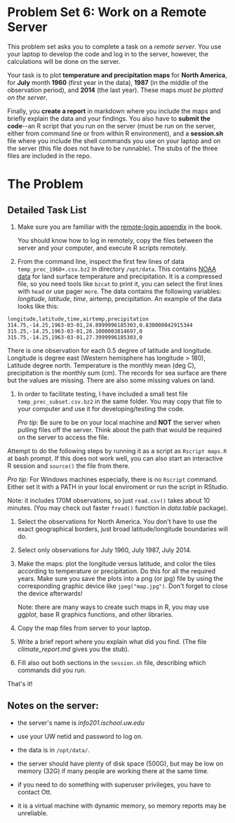 # Problem Set 6: Work on a Remote Server

This problem set asks you to complete a task on a _remote server_.
You use your laptop to develop the code and log in to the server,
however, the calculations will be done on the server.

Your task is to plot **temperature and precipitation maps** for **North
America**, for **July** month **1960** (first year in the data), **1987** (in the
middle of the observation period), and **2014** (the last year).
These maps _must be plotted on the server_.

Finally, you **create a report** in markdown where you include the
maps and briefly explain the data and your findings.  You also have to
**submit the code**--an R script that you run on the server (must be
run on the server, either from command line or from within R
environment), 
and a **session.sh** file where
you include the shell commands you use on your laptop and on the
server (this file does not have to be runnable).  The stubs of the three files are
included in the repo.


# The Problem

## Detailed Task List

1. Make sure you are familiar with the
   [remote-login appendix](https://info201.github.io/remote-server.html)
   in the
   book.
   
   You should know how to log in remotely, copy the files between
   the server and your computer, and execute R scripts remotely.
 
1. From the command line, inspect the first few lines of 
   data `temp_prec_1960+.csv.bz2` in directory `/opt/data`.  This
   contains [NOAA data](https://www.esrl.noaa.gov/psd/data/gridded/data.UDel_AirT_Precip.html) for land surface temperature and precipitation.
   It is a compressed
   file, so you need tools like `bzcat` to print it, you can select
   the first lines with `head` or use pager `more`.  The data contains the following
   variables: _longitude_, _latitude_,
   _time_, airtemp, precipitation.  An example of the data looks like
   this:
```
longitude,latitude,time,airtemp,precipitation
314.75,-14.25,1963-03-01,24.8999996185303,0.830000042915344
315.25,-14.25,1963-03-01,26.1000003814697,0
315.75,-14.25,1963-03-01,27.3999996185303,0
```
   There is one observation for each 0.5 degree of latitude and
   longitude.  Longitude is degree east (Western hemisphere has
   longitude > 180), Latitude degree north.  Temperature is the monthly mean (deg C),
   precipitation is the monthly sum (cm).  The records for sea surface
   are
   there but the values are missing.  There are also some missing values on
   land. 

1. In order to facilitate testing, I have included a small test file
   `temp_prec_subset.csv.bz2` in the same folder.  You may copy that file
   to your computer and use it for developing/testing the code. 
   
   *Pro tip:* Be sure to be on your local machine and **NOT** the server when pulling files off the server. 
   Think about the path that would be required on the server to access the file. 

Attempt to do the following steps by running it as a script
as `Rscript maps.R` at bash prompt.  If this does not work well, you can also
start an interactive R session and `source()` the file from there.

*Pro tip:* For Windows machines especially, there is no `Rscript` command. Either set it with a PATH in your 
local enviroment or run the script in RStudio. 

Note: it includes 170M observations, so just `read.csv()` takes
about 10 minutes.  (You may check out faster `fread()` function in
_data.table_ package).

1. Select the observations for North America.  You don't have to use
   the exact geographical borders, just broad latitude/longitude
   boundaries will do.
   
1. Select only observations for July 1960, July 1987, July 2014.

1. Make the maps: plot the longitude versus latitude, and color the
   tiles according to temperature or precipitation.  Do this for all
   the required years.  Make sure you save the plots into a png (or jpg)
   file by using the corresponding graphic device like
   `jpeg("map.jpg")`.  Don't forget to close the device afterwards!
   
   Note: there are many ways to create such maps in R, you may use
   _ggplot_, base R graphics functions, and other libraries.
   
1. Copy the map files from server to your laptop.

1. Write a brief report where you explain what did you find.  (The
   file _climate\_report.md_ gives you the stub).

1. Fill also out both sections in the `session.sh` file, describing
   which commands did you run.
   
That's it!


## Notes on the server:

* the server's name is _info201.ischool.uw.edu_

* use your UW netid and password to log on.

* the data is in `/opt/data/`.

* the server should have plenty of disk space (500G), but may be low
  on memory (32G) if many people are working there at the same time.

* if you need to do something with superuser privileges, you have to
  contact Ott.

* it is a virtual machine with dynamic memory, so memory reports may be
  unreliable. 
  
